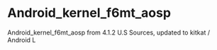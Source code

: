 Android_kernel_f6mt_aosp
========================

Android_kernel_f6mt_aosp from 4.1.2 U.S Sources, updated to kitkat / Android L
